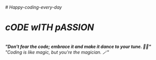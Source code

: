 <i># Happy-coding-every-day</br>
 <h1>cODE wITH pASSION</h1><br>
<b>"Don't fear the code; embrace it and make it dance to your tune. 💃🕺"</b></br>
"Coding is like magic, but you're the magician. 🪄"</i>



